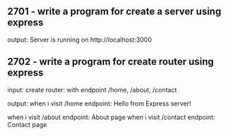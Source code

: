 ## 2701 - write a program for create a server using express
output: 
Server is running on http://localhost:3000

## 2702 - write a program for create router using express
input: 
create router: with endpoint /home, /about, /contact

output: 
when i visit /home endpoint: 
    Hello from Express server!

when i visit /about endpoint: 
    About page
when i visit /contact endpoint: 
    Contact page